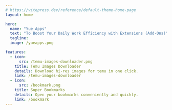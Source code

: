 ```yaml
---
# https://vitepress.dev/reference/default-theme-home-page
layout: home

hero:
  name: "Yue Apps"
  text: "To Boost Your Daily Work Efficiency with Extensions (Add-Ons)"
  tagline: 
  image: /yueapps.png

features:
  - icon:
      src: /temu-images-downloader.png
    title: Temu Images Downloader
    details: Download hi-res images for temu in one click.
    link: /temu-images-downloader
  - icon:
      src: /bookmark.png
    title: Super Bookmarks
    details: Open your bookmarks conveniently and quickly.
    link: /bookmark
---
```


<script setup>
</script>